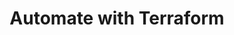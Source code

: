 ---
sidebar_position: 110
title: Automate with Terraform
description: Automate using Conduktor Terraform 
---